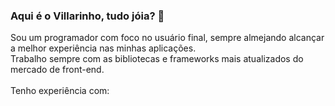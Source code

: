 ### Aqui é o Villarinho, tudo jóia? 👋

<!--
**guivillarinho/guivillarinho** is a ✨ _special_ ✨ repository because its `README.md` (this file) appears on your GitHub profile.

Here are some ideas to get you started:

- 🔭 I’m currently working on ...
- 🌱 I’m currently learning ...
- 👯 I’m looking to collaborate on ...
- 🤔 I’m looking for help with ...
- 💬 Ask me about ...
- 📫 How to reach me: ...
- 😄 Pronouns: ...
- ⚡ Fun fact: ...
-->
<p>
  Sou um programador com foco no usuário final, sempre almejando alcançar a melhor experiência nas minhas aplicações.
  <br/>
  Trabalho sempre com as bibliotecas e frameworks mais atualizados do mercado de front-end. 
  <br/>
  <br/>
  Tenho experiência com:
  <br/>
  
</p>
